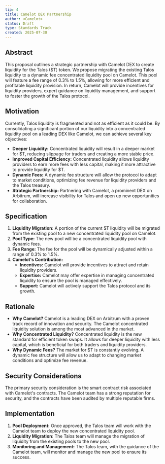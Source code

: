 ```yaml
---
tip: 4
title: Camelot DEX Partnership
author: <Camelot>
status: Draft
type: Standards Track
created: 2025-07-30
---
```


## Abstract

This proposal outlines a strategic partnership with Camelot DEX to create liquidity for the Talos ($T) token. We propose migrating the existing Talos liquidity to a dynamic fee concentrated liquidity pool on Camelot. This pool will feature a fee range of 0.3% to 1.5%, allowing for more efficient and profitable liquidity provision. In return, Camelot will provide incentives for liquidity providers, expert guidance on liquidity management, and support to foster the growth of the Talos protocol.

## Motivation

Currently, Talos liquidity is fragmented and not as efficient as it could be. By consolidating a significant portion of our liquidity into a concentrated liquidity pool on a leading DEX like Camelot, we can achieve several key objectives:

*   **Deeper Liquidity:** Concentrated liquidity will result in a deeper market for $T, reducing slippage for traders and creating a more stable price.
*   **Improved Capital Efficiency:** Concentrated liquidity allows liquidity providers to earn more fees with less capital, making it more attractive to provide liquidity for $T.
*   **Dynamic Fees:** A dynamic fee structure will allow the protocol to adapt to market conditions, optimizing fee revenue for liquidity providers and the Talos treasury.
*   **Strategic Partnership:** Partnering with Camelot, a prominent DEX on Arbitrum, will increase visibility for Talos and open up new opportunities for collaboration.

## Specification

1.  **Liquidity Migration:** A portion of the current $T liquidity will be migrated from the existing pool to a new concentrated liquidity pool on Camelot.
2.  **Pool Type:** The new pool will be a concentrated liquidity pool with dynamic fees.
3.  **Fee Range:** The fee for the pool will be dynamically adjusted within a range of 0.3% to 1.5%.
4.  **Camelot's Contribution:**
    *   **Incentives:** Camelot will provide incentives to attract and retain liquidity providers.
    *   **Expertise:** Camelot may offer expertise in managing concentrated liquidity to ensure the pool is managed effectively.
    *   **Support:** Camelot will actively support the Talos protocol and its growth.

## Rationale

*   **Why Camelot?** Camelot is a leading DEX on Arbitrum with a proven track record of innovation and security. The Camelot concentrated liquidity solution is among the most advanced in the market.
*   **Why Concentrated Liquidity?** Concentrated liquidity is the new standard for efficient token swaps. It allows for deeper liquidity with less capital, which is beneficial for both traders and liquidity providers.
*   **Why Dynamic Fees?** The market for $T is constantly evolving. A dynamic fee structure will allow us to adapt to changing market conditions and optimize fee revenue.

## Security Considerations

The primary security consideration is the smart contract risk associated with Camelot's contracts. The Camelot team has a strong reputation for security, and the contracts have been audited by multiple reputable firms.

## Implementation

1.  **Pool Deployment:** Once approved, the Talos team will work with the Camelot team to deploy the new concentrated liquidity pool.
2.  **Liquidity Migration:** The Talos team will manage the migration of liquidity from the existing pools to the new pool.
3.  **Monitoring and Management:** The Talos team, with the guidance of the Camelot team, will monitor and manage the new pool to ensure its success.


